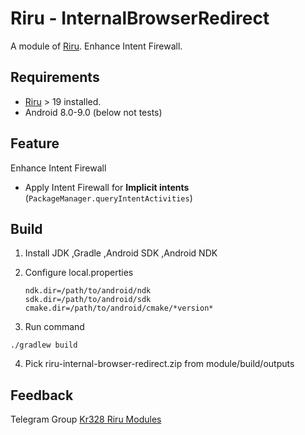 # Riru - InternalBrowserRedirect

A module of [Riru](https://github.com/RikkaApps/Riru). Enhance Intent Firewall.

## Requirements

* [Riru](https://github.com/RikkaApps/Riru) > 19 installed.
* Android 8.0-9.0 (below not tests)



## Feature

Enhance Intent Firewall

* Apply Intent Firewall for **Implicit intents** (`PackageManager.queryIntentActivities`)



## Build

1. Install JDK ,Gradle ,Android SDK ,Android NDK

2. Configure local.properties 

   ```properties
   ndk.dir=/path/to/android/ndk
   sdk.dir=/path/to/android/sdk
   cmake.dir=/path/to/android/cmake/*version*
   ```

3. Run command 

``` Gradle 
./gradlew build
```
4. Pick riru-internal-browser-redirect.zip from module/build/outputs



## Feedback

Telegram Group [Kr328 Riru Modules](https://t.me/kr328_riru_modules)